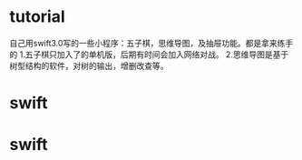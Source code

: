 # tutorial
自己用swift3.0写的一些小程序：五子棋，思维导图，及抽屉功能。都是拿来练手的
1.五子棋只加入了的单机版，后期有时间会加入网络对战。
2.思维导图是基于树型结构的软件，对树的输出，增删改查等。
# swift
# swift
